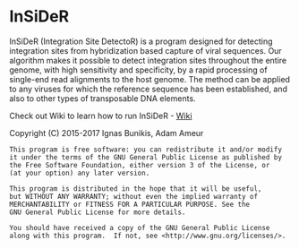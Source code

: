 InSiDeR
=======

InSiDeR (Integration Site DetectoR) is a program designed for detecting integration sites from hybridization based capture of viral sequences. Our algorithm makes it possible to detect integration sites throughout the entire genome, with high sensitivity and specificity, by a rapid processing of single-end read alignments to the host genome. The method can be applied to any viruses for which the reference sequence has been established, and also to other types of transposable DNA elements.

Check out Wiki to learn how to run InSiDeR - [Wiki](https://github.com/UppsalaGenomeCenter/InSiDeR/wiki)



Copyright (C) 2015-2017 Ignas Bunikis, Adam Ameur

    This program is free software: you can redistribute it and/or modify
    it under the terms of the GNU General Public License as published by
    the Free Software Foundation, either version 3 of the License, or
    (at your option) any later version.

    This program is distributed in the hope that it will be useful,
    but WITHOUT ANY WARRANTY; without even the implied warranty of
    MERCHANTABILITY or FITNESS FOR A PARTICULAR PURPOSE. See the
    GNU General Public License for more details.

    You should have received a copy of the GNU General Public License
    along with this program.  If not, see <http://www.gnu.org/licenses/>.
